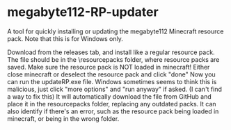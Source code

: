 # megabyte112-RP-updater
A tool for quickly installing or updating the megabyte112 Minecraft resource pack.
Note that this is for Windows only.

Download from the releases tab, and install like a regular resource pack.
The file should be in the \resourcepacks folder, where resource packs are saved.
Make sure the resource pack is NOT loaded in minecraft!
Either close minecraft or deselect the resource pack and click "done"
Now you can run the updateRP.exe file.
Windows sometimes seems to think this is malicious, just click "more options" and "run anyway" if asked. (I can't find a way to fix this)
It will automatically download the file from GitHub and place it in the resourcepacks folder, replacing any outdated packs.
It can also identify if there's an error, such as the resource pack being loaded in minecraft, or being in the wrong folder.
 
